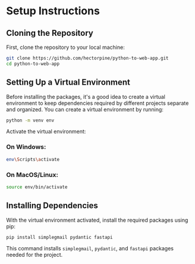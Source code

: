 
# Setup Instructions

## Cloning the Repository

First, clone the repository to your local machine:

```bash
git clone https://github.com/hectorpine/python-to-web-app.git
cd python-to-web-app
```

## Setting Up a Virtual Environment

Before installing the packages, it's a good idea to create a virtual environment to keep dependencies required by different projects separate and organized. You can create a virtual environment by running:

```bash
python -m venv env
```

Activate the virtual environment:

### On Windows:
```bash
env\Scripts\activate
```

### On MacOS/Linux:
```bash
source env/bin/activate
```

## Installing Dependencies

With the virtual environment activated, install the required packages using pip:

```bash
pip install simplegmail pydantic fastapi
```

This command installs `simplegmail`, `pydantic`, and `fastapi` packages needed for the project.
```

